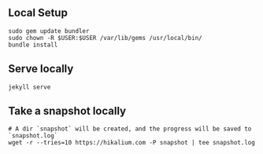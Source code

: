 ## Local Setup

```
sudo gem update bundler
sudo chown -R $USER:$USER /var/lib/gems /usr/local/bin/
bundle install
```

## Serve locally

```
jekyll serve
```

## Take a snapshot locally

```
# A dir `snapshot` will be created, and the progress will be saved to `snapshot.log`
wget -r --tries=10 https://hikalium.com -P snapshot | tee snapshot.log
```
